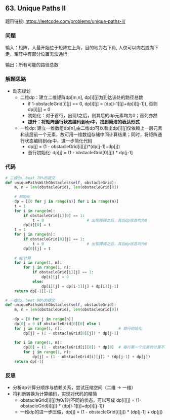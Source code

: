 ## 63. Unique Paths II

题目链接: https://leetcode.com/problems/unique-paths-ii/

### 问题
输入：矩阵，人最开始位于矩阵左上角，目的地为右下角, 人仅可以向右或向下走，矩阵中有部分位置无法通行

输出：所有可能的路径总数

### 解题思路
* 动态规划
    * 二维dp：建立二维矩阵dp[m,n], dp[i][j]为到达该处的路径总数
        * if 1-obstacleGrid[i][j] == 0, dp[i][j] =  (dp[i-1][j]+dp[i][j-1]), 否则dp[i][j] = 0
        * 初始化：对于首行，出现1之后，则其后的dp元素均为0；首列亦然
        * **提升：将矩阵通行状态编码到dp中，找到简洁的表达形式**
    * 一维dp: 建立一维数组dp[n],由二维dp可以看出dp[i][j]仅依赖上一层元素和该层前一个元素，故可用一维数组存储中间计算结果；同时，将矩阵通行状态编码到dp中，进一步简化代码
        * dp[j] = (1 - obstacleGrid[i][j])*(dp[j-1]+dp[j])
        * 首行初始化: dp[j] = (1 - obstacleGrid[0][j]) * dp[j-1]

### 代码

```Python
# 二维dp，beat 79%的提交
def uniquePathsWithObstacles(self, obstacleGrid):
    m, n = len(obstacleGrid), len(obstacleGrid[0])
    
    # 初始化
    dp = [[0 for j in range(n)] for i in range(m)]
    t = 1
    for i in range(m):
        if obstacleGrid[i][0] == 1:
            t = 0                   # 出现障碍之后，其后dp状态均为0
        dp[i][0] = t
    t = 1        
    for j in range(n):
        if obstacleGrid[0][j] == 1: 
            t = 0                   # 出现障碍之后，其后dp状态均为0
        dp[0][j] = t
    
    # dp计算
    for i in range(1, m):
        for j in range(1, n):
            if obstacleGrid[i][j] == 1:
                dp[i][j] = 0
            else:
                dp[i][j] = dp[i-1][j] + dp[i][j-1]
    return dp[-1][-1]
```

```Python
# 一维dp，beat 90%的提交
def uniquePathsWithObstacles(self, obstacleGrid):
    m, n = len(obstacleGrid), len(obstacleGrid[0])
    
    dp = [0 for j in range(n)]
    dp[0] = 0 if obstacleGrid[0][0] else 1
    for j in range(1, n):                         # 首行初始化
        dp[j] = (1 - obstacleGrid[0][j]) * dp[j-1]
        
    for i in range(1, m):
        dp[0] = (1 - obstacleGrid[i][0]) * dp[0]  # 每行第一个元素的计算不同
        for j in range(1, n):
            dp[j] = (1 - obstacleGrid[i][j]) * (dp[j-1] + dp[j])
    return dp[-1]
```
### 反思
* 分析dp计算分顺序与依赖关系，尝试压缩空间（二维 -> 一维）
* 将判断转换为计算编码，实现对代码的精简
    * obstacleGrid[i][j]为0/1时不同的状态，可以写成 dp[i][j] = (1-obstacleGrid[i][j]) * (dp[i-1][j]+dp[i][j-1])
    *  一维dp的进一步压缩，dp[j] = (1 - obstacleGrid[i][j]) * (dp[j-1] + dp[j])

